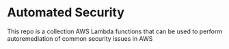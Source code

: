 # Automated Security
This repo is a collection AWS Lambda functions that can be used to perform autoremediation of common security issues in AWS